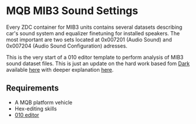 # MQB MIB3 Sound Settings

Every ZDC container for MIB3 units contains several datasets describing car's sound system and equalizer finetuning for installed speakers. The most important are two sets located at 0x007201 (Audio Sound) and 0x007204 (Audio Sound Configuration) adresses.

This is the very start of a 010 editor template to perform analysis of MIB3 sound dataset files. This is just an update on the hard work based fom [Dark](https://mqb-blog.com/) available [here](https://github.com/NumberOneBot/mqb-mib2-sound-datasets) with deeper explanation [here](https://mqb-blog.com/en/2022/02/21/sound-dataset/).

## Requirements
- A MQB platform vehicle
- Hex-editing skills
- [010 editor](https://www.sweetscape.com/010editor/)
